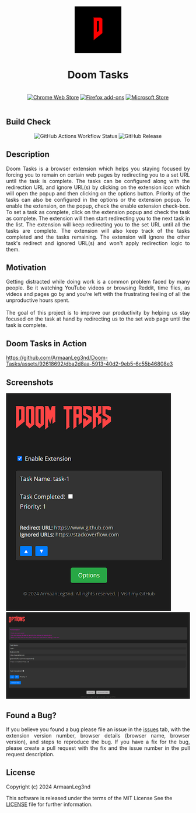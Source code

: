 <p align="center"><img width="128" height="128" src="icons/icon128.png"></p>
<h1 align="center">Doom Tasks</h1>

<p align="center">
  </br>
  <a href="">
    <picture>
      <source srcset="https://i.imgur.com/XBIE9pk.png" media="(prefers-color-scheme: dark)">
      <img height="58" src="https://i.imgur.com/oGxig2F.png" alt="Chrome Web Store"></picture></a>
  <a href="https://addons.mozilla.org/en-US/firefox/addon/doom-tasks/">
    <picture>
      <source srcset="https://i.imgur.com/ZluoP7T.png" media="(prefers-color-scheme: dark)">
      <img height="58" src="https://i.imgur.com/4PobQqE.png" alt="Firefox add-ons"></picture></a>
  <a href="">
    <picture>
      <source srcset="https://i.imgur.com/Jog9cQP.png" media="(prefers-color-scheme: dark)">
      <img height="58" src="https://i.imgur.com/aiprUt8.png" alt="Microsoft Store"></picture></a>
  </br></br>
</p>

## Build Check

<center> <img alt="GitHub Actions Workflow Status" src="https://img.shields.io/github/actions/workflow/status/ArmaanLeg3nd/Doom-Tasks/build-release.yml">
<img alt="GitHub Release" src="https://img.shields.io/github/v/release/ArmaanLeg3nd/Doom-Tasks?display_name=tag">

</center>

## Description
<div style="text-align: justify">
Doom Tasks is a browser extension which helps you staying focused by forcing you to remain on certain web pages by redirecting you to a set URL until the task is complete. The tasks can be configured along with the redirection URL and ignore URL(s) by clicking on the extension icon which will open the popup and then clicking on the options button. Priority of the tasks can also be configured in the options or the extension popup. To enable the extension, on the popup, check the enable extension check-box. To set a task as complete, click on the extension popup and check the task as complete. The extension will then start redirecting you to the next task in the list. The extension will keep redirecting you to the set URL until all the tasks are complete. The extension will also keep track of the tasks completed and the tasks remaining. The extension will ignore the other task's redirect and ignored URL(s) and won't apply redirection logic to them.
</div>

## Motivation

<div style="text-align: justify">
Getting distracted while doing work is a common problem faced by many people. Be it watching YouTube videos or browsing Reddit, time flies, as videos and pages go by and you're left with the frustrating feeling of all the unproductive hours spent.
<br><br>
The goal of this project is to improve our productivity by helping us stay focused on the task at hand by redirecting us to the set web page until the task is complete.
</div>

## Doom Tasks in Action

https://github.com/ArmaanLeg3nd/Doom-Tasks/assets/92618692/dba2d8aa-5913-40d2-9eb5-6c55b46808e3

## Screenshots

<p>
  <img src="./assets/popup.png">
  <img src="./assets/options.png">
</p>

## Found a Bug?

<div style="text-align: justify">
If you believe you found a bug please file an issue in the <a href="https://github.com/ArmaanLeg3nd/Doom-Tasks/issues">issues</a> tab, with the extension version number, browser details (browser name, browser version), and steps to reproduce the bug. If you have a fix for the bug, please create a pull request with the fix and the issue number in the pull request description.
</div>

## License

Copyright (c) 2024 ArmaanLeg3nd

This software is released under the terms of the MIT License 
See the [LICENSE](LICENSE) file for further information.
